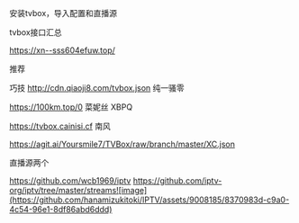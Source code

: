 安装tvbox，导入配置和直播源

tvbox接口汇总

https://xn--sss604efuw.top/

推荐

巧技
http://cdn.qiaoji8.com/tvbox.json
纯一骚零

https://100km.top/0
菜妮丝 XBPQ

https://tvbox.cainisi.cf
南风

https://agit.ai/Yoursmile7/TVBox/raw/branch/master/XC.json

直播源两个

https://github.com/wcb1969/iptv
https://github.com/iptv-org/iptv/tree/master/streams![image](https://github.com/hanamizukitoki/IPTV/assets/9008185/8370983d-c9a0-4c54-96e1-8df86abd6ddd)
